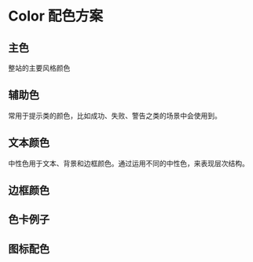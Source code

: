 # Color 配色方案

## 主色

整站的主要风格颜色

<template>
   <fly-color-card type='primary' text='Primary' color='#007BFF'></fly-color-card>
</template>

## 辅助色

常用于提示类的颜色，比如成功、失败、警告之类的场景中会使用到。  
<template>

<div>
 <fly-color-card type='success' text='Success' color='#28A745'></fly-color-card>
 <fly-color-card type='info'  text='Info' color='#17A2B8'></fly-color-card>
 <fly-color-card type='warning' text='Warning' color='#FFC107'></fly-color-card>
 <fly-color-card type='danger' text='Danger' color='#DC3545'></fly-color-card>
</div>
</template>

## 文本颜色

中性色用于文本、背景和边框颜色。通过运用不同的中性色，来表现层次结构。

<template>
<div>
 <fly-color-card text='标题颜色' type='title' color='#333333'></fly-color-card>
 <fly-color-card text='副标题颜色' type='common' color='#666666'></fly-color-card>
 <fly-color-card text='文本颜色' type='secondary' color='#999999'></fly-color-card>
 <fly-color-card text='提示颜色' type='placeholder' color='#CECECE'></fly-color-card>
</div>
</template>

## 边框颜色

<template>
<div>
 <fly-color-card text='边框颜色' type='Border' color='#E4EAEC'></fly-color-card>
</div>
</template>

## 色卡例子

<template>
<!--激活颜色-->
<fly-row :gutter='10'>
 <fly-col :span="1">激活颜色</fly-col>
 <fly-col :span="4">
    <fly-color-card type='Primary' text='800' :grade='8' color='#007BFF'></fly-color-card>
 </fly-col>
 <fly-col :span="1">
    激活颜色
 </fly-col>
 <fly-col :span="4">
 <fly-color-card type='Danger' text='800' :grade='8' color='#DC3545'></fly-color-card>
 </fly-col>
</fly-row>
<!--基础颜色-->
<fly-row :gutter='10'>
 <fly-col :span="1">基础颜色</fly-col>
 <fly-col :span="4">
    <fly-color-card type='Primary' text='700' :grade='7' color='#007BFF'></fly-color-card>
 </fly-col>
 <fly-col :span="1">
    基础颜色
 </fly-col>
 <fly-col :span="4">
 <fly-color-card type='Danger' text='700' :grade='7' color='#DC3545'></fly-color-card>
 </fly-col>
</fly-row>
<!--鼠标悬停颜色-->
<fly-row :gutter='10'>
 <fly-col :span="1">鼠标悬停颜色</fly-col>
 <fly-col :span="4">
    <fly-color-card type='Primary' text='500' :grade='5' color='#007BFF'></fly-color-card>
 </fly-col>
 <fly-col :span="1">
    鼠标悬停颜色
 </fly-col>
 <fly-col :span="4">
 <fly-color-card type='Danger' text='500' :grade='5' color='#DC3545'></fly-color-card>
 </fly-col>
</fly-row>
<!--背景颜色-->
<fly-row :gutter='10'>
 <fly-col :span="1">背景颜色</fly-col>
 <fly-col :span="4">
    <fly-color-card type='Primary' text='100' :grade='1' color='#007BFF'></fly-color-card>
 </fly-col>
 <fly-col :span="1">
    背景颜色
 </fly-col>
 <fly-col :span="4">
 <fly-color-card type='Danger' text='100' :grade='1' color='#DC3545'></fly-color-card>
 </fly-col>
</fly-row>
</template>
  
## 图标配色

<template>
<fly-row>
    <fly-col :span='1'>
        <div class='icon-example'>普通</div>
    </fly-col>
    <fly-col :span='2'>
        <div class='icon-example'>
            <fly-icon name='image' style='opacity:0.6'>60%</fly-icon>
        </div>
    </fly-col>
</fly-row>
<fly-row>
    <fly-col :span='1'>
        <div class='icon-example'>鼠标悬停</div>
    </fly-col>
    <fly-col :span='2'>
        <div class='icon-example'>
            <fly-icon name='image' style='opacity:0.8'>80%</fly-icon>
        </div>
    </fly-col>
</fly-row>
<fly-row>
     <fly-col :span='1'>
        <div class='icon-example'>激活</div>
    </fly-col>
    <fly-col :span='2'>
        <div class='icon-example'>
            <fly-icon name='image'>100%</fly-icon>
        </div>
    </fly-col>
</fly-row>
</template>
<style type='scss'>
    .icon-example{
        line-height:30px;
    }
</style>